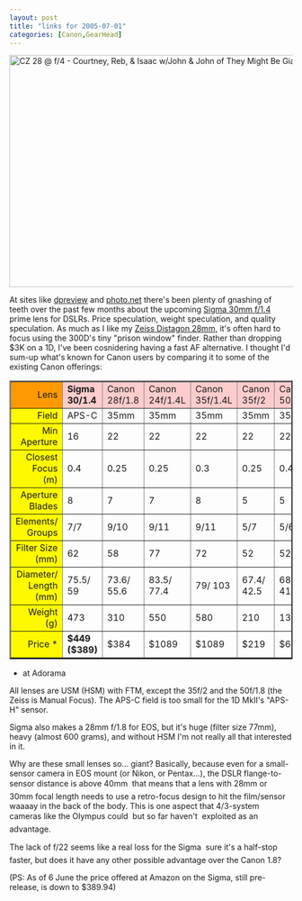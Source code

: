 ```yaml
---
layout: post
title: "links for 2005-07-01"
categories: [Canon,GearHead]
---
```

<img src="/pix2005/retro.jpg" width=807 height=412 border=0 title="CZ 28 @ f/4 - Courtney, Reb, & Isaac w/John & John of They Might Be Giants">

At sites like <a href="http://www.dpreview.com/" target="_blank">dpreview</a> and <a href="http://www.photo.net/" target="_blank">photo.net</a> there's been plenty of gnashing of teeth over the past few months about the upcoming <a href="http://www.sigmaphoto.com/lenses/lenses_all_details.asp?id=3300&navigator=6" target="_blank">Sigma 30mm f/1.4</a> prime lens for DSLRs. Price speculation, weight speculation, and quality speculation. As much as I like my <a href="/blog/archives/000392.html">Zeiss Distagon 28mm,</a> it's often hard to focus using the 300D's tiny "prison window" finder. Rather than dropping $3K on a 1D, I've been cosnidering having a fast AF alternative. I thought I'd sum-up what's known for Canon users by comparing it to some of the existing Canon offerings:

<!--more-->
<table border=2 cellpadding=3>
<tr bgcolor="#ffcccc"><td bgcolor=#ff9999" align="right">Lens</td><td><b>Sigma  30/1.4</b></td><td>Canon 28f/1.8</td><td>Canon 24f/1.4L</td><td>Canon 35f/1.4L</td><td>Canon 35f/2</td><td>Canon 50/f1.8</td><td><i> Contax 28f/2.8</i></td></tr>
<tr><td bgcolor=#ffff99" align="right">Field</td><td>APS-C</td><td>35mm</td><td>35mm</td><td>35mm</td><td>35mm</td><td>35mm</td><td>35mm</td></tr>
<tr><td bgcolor=#ffff99" align="right">Min Aperture</td><td>16</td><td>22</td><td>22</td><td>22</td><td>22</td><td>22</td><td>22</td></tr>
<tr><td bgcolor=#ffff99" align="right">Closest Focus (m)</td><td>0.4</td><td>0.25</td><td>0.25</td><td>0.3</td><td>0.25</td><td>0.45</td><td>0.25</td></tr>
<tr><td bgcolor=#ffff99" align="right">Aperture Blades</td><td>8</td><td>7</td><td>7</td><td>8</td><td>5</td><td>5</td><td>6</td></tr>
<tr><td bgcolor=#ffff99" align="right">Elements/ Groups</td><td>7/7</td><td>9/10</td><td>9/11</td><td>9/11</td><td>5/7</td><td>5/6</td><td>7/7</td></tr>
<tr><td bgcolor=#ffff99" align="right">Filter Size (mm)</td><td>62</td><td>58</td><td>77</td><td>72</td><td>52</td><td>52</td><td>55</td></tr>
<tr><td bgcolor=#ffff99" align="right">Diameter/ Length (mm)</td><td>75.5/ 59</td><td>73.6/ 55.6</td><td>83.5/ 77.4</td><td>79/ 103</td><td>67.4/ 42.5</td><td>68.2/ 41</td><td>62.5/ 50</td></tr>
<tr><td bgcolor=#ffff99" align="right">Weight (g)</td><td>473</td><td>310</td><td>550</td><td>580</td><td>210</td><td>130</td><td>290</td></tr>
<tr><td bgcolor=#ffff99" align="right">Price *</td><td><b>$449 ($389)</b></td><td>$384</td><td>$1089</td><td>$1089</td><td>$219</td><td>$69</td><td>NA</td></tr>
</table>

* at Adorama

All lenses are USM (HSM) with FTM, except the 35f/2 and the 50f/1.8 (the Zeiss is Manual Focus). The APS-C field is too small for the 1D MkII's "APS-H" sensor.

Sigma also makes a 28mm f/1.8 for EOS, but it's huge (filter size 77mm), heavy (almost 600 grams), and without HSM I'm not really all that interested in it.

Why are these small lenses so... giant? Basically, because even for a small-sensor camera in EOS mount (or Nikon, or Pentax...), the DSLR flange-to-sensor distance is above 40mm &#151; that means that a lens with 28mm or 30mm focal length needs to use a retro-focus design to hit the film/sensor waaaay in the back of the body. This is one aspect that 4/3-system cameras like the Olympus could &#151; but so far haven't &#151; exploited as an advantage.

The lack of f/22 seems like a real loss for the Sigma &#151; sure it's a half-stop faster, but does it have any other possible advantage over the Canon 1.8?

(PS: As of 6 June the price offered at Amazon on the Sigma, still pre-release, is down to $389.94)

